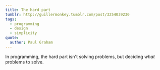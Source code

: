 ```yaml
---
title: The hard part
tumblr: http://guillermonkey.tumblr.com/post/3254039230
tags:
  - programming
  - design
  - simplicity
quote:
  author: Paul Graham
---
```


In programming, the hard part isn't solving problems, but deciding *what* problems to solve.
